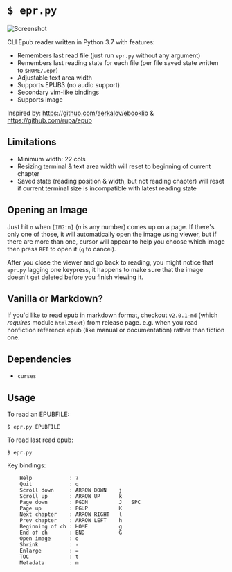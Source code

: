 # `$ epr.py`

![Screenshot](https://raw.githubusercontent.com/wustho/epr/master/screenshot.png)

CLI Epub reader written in Python 3.7 with features:

- Remembers last read file (just run `epr.py` without any argument)
- Remembers last reading state for each file (per file saved state written to `$HOME/.epr`)
- Adjustable text area width
- Supports EPUB3 (no audio support)
- Secondary vim-like bindings
- Supports image

Inspired by: https://github.com/aerkalov/ebooklib & https://github.com/rupa/epub

## Limitations

- Minimum width: 22 cols
- Resizing terminal & text area width will reset to beginning of current chapter
- Saved state (reading position & width, but not reading chapter) will reset
  if current terminal size is incompatible with latest reading state

## Opening an Image

Just hit `o` when `[IMG:n]` (_n_ is any number) comes up on a page. If there's only one of those, it will automatically open the image using viewer, but if there are more than one, cursor will appear to help you choose which image then press `RET` to open it (`q` to cancel).

After you close the viewer and go back to reading, you might notice that `epr.py` lagging one keypress, it happens to make sure that the image doesn't get deleted before you finish viewing it.

## Vanilla or Markdown?

If you'd like to read epub in markdown format, checkout `v2.0.1-md` (which _requires_ module `html2text`) from release page.
e.g. when you read nonfiction reference epub (like manual or documentation) rather than fiction one.

## Dependencies

- `curses`

## Usage

To read an EPUBFILE:


```shell
$ epr.py EPUBFILE
```

To read last read epub:

```shell
$ epr.py
```

Key bindings:
```
    Help            : ?
    Quit            : q
    Scroll down     : ARROW DOWN    j
    Scroll up       : ARROW UP      k
    Page down       : PGDN          J   SPC
    Page up         : PGUP          K
    Next chapter    : ARROW RIGHT   l
    Prev chapter    : ARROW LEFT    h
    Beginning of ch : HOME          g
    End of ch       : END           G
    Open image      : o
    Shrink          : -
    Enlarge         : =
    TOC             : t
    Metadata        : m
```
